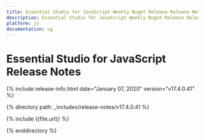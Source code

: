 ```yaml
---
title: Essential Studio for JavaScript Weekly Nuget Release Release Notes  
description: Essential Studio for JavaScript Weekly Nuget Release Release Notes  
platform: js
documentation: ug
---
```


# Essential Studio for JavaScript  Release Notes  

{% include release-info.html date="January 07, 2020"  version="v17.4.0.41" %} 


{% directory path: _includes/release-notes/v17.4.0.41 %}

{% include {{file.url}} %}

{% enddirectory %}